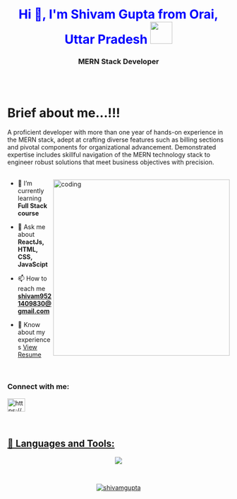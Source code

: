 <br><br>
<h1 style="color:blue" align="center">Hi 👋, I'm Shivam Gupta from Orai, Uttar Pradesh
   <img src="https://tenor.com/view/game-stop-gme-stock-stonk-bb-gif-20154886" width="50px" style="max-width: 100%;"/>
</h1>
<h3 align="center">MERN Stack Developer</h3>
<br><br>












# Brief about me...!!!
A proficient developer with more than one year of hands-on experience in the MERN stack, adept at crafting diverse features such as billing sections and pivotal components for organizational advancement. Demonstrated expertise includes skillful navigation of the MERN technology stack to engineer robust solutions that meet business objectives with precision. 
<br><br>


<img align="right" alt="coding" width="400" src="https://cdn.dribbble.com/users/2401141/screenshots/5487982/developers-gif-showcase.gif"></img>

- 🌱 I’m currently learning **Full Stack course**

- 💬 Ask me about **ReactJs, HTML, CSS, JavaScipt**

- 📫 How to reach me **shivam9521409830@gmail.com**

- 📄 Know about my experiences <a target="_blank" href="https://drive.google.com/file/d/1Ck0popXHMfKRNRbYjvHhCOH_djDL8LuL/view?usp=sharing" >View Resume</a>


<br>
<h3 align="left">Connect with me:</h3>
<p align="left">
<a href="https://www.linkedin.com/in/shivam-gupta-265902226/" target="_blank"><img align="center" src="https://raw.githubusercontent.com/rahuldkjain/github-profile-readme-generator/master/src/images/icons/Social/linked-in-alt.svg" alt="https://www.linkedin.com/in/shivam-gupta-265902226/" height="30" width="40" />
</p>
<br>
 
 ## 🚀 Languages and Tools:
 
 <p align="center" >
  <img  src="https://user-images.githubusercontent.com/82999542/132934744-131c1891-4a4f-4e88-a64a-36720ad7470b.png">
  </p>

<br/>

</p>
   
  

  
<!-- <p align="center">
<img align="center" src="https://github-readme-stats.vercel.app/api/top-langs?username=anushka3002&show_icons=true&locale=en&layout=compact" alt="anushka3002" />
<img align="center" height="250px" width="450px" src="https://github-readme-stats.vercel.app/api?username=anushka3002&show_icons=true&locale=en" alt="anushka3002" />
</p> -->

<p align="center"><img align="center" src="https://github-readme-streak-stats.herokuapp.com/?user=anushka3002&" alt="shivamgupta" /></p>

<br><br>

